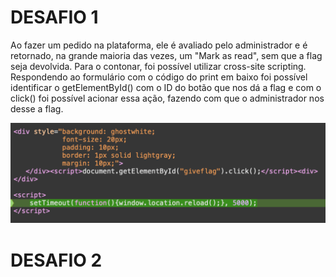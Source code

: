 # DESAFIO 1

Ao fazer um pedido na plataforma, ele é avaliado pelo administrador e é retornado, na grande maioria das vezes, um "Mark as read", sem que a flag seja devolvida. Para o contonar, foi possível utilizar cross-site scripting. Respondendo ao formulário com o código do print em baixo foi possível identificar o getElementById() com o ID do botão que nos dá a flag e com o click() foi possível acionar essa ação, fazendo com que o administrador nos desse a flag.

![fig1](image9.png)

# DESAFIO 2
